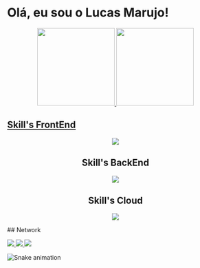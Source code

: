 # Olá, eu sou o Lucas Marujo! 

<div align="center">
  <a href="https://github.com/lucasmarujo">
  <img height="180em" src="https://github-readme-stats.vercel.app/api?username=lucasmarujo&show_icons=true&theme=blue-green&include_all_commits=true&count_private=true"/>
  <img height="180em" src="https://github-readme-stats.vercel.app/api/top-langs/?username=lucasmarujo&layout=compact&langs_count=10&theme=blue-green"/>
</div>
  
  <div style="display: inline_block">



## Skill's FrontEnd

<div align="center">
<p align="">
  <a href="https://skillicons.dev">
    <img src="https://skillicons.dev/icons?i=html,css,js,ts,react,tailwind,apple,autocad,figma,git,nodejs" /><br>
  </a>
</p>

## Skill's BackEnd
<p align="">
  <a href="https://skillicons.dev">
    <img src="https://skillicons.dev/icons?i=python,django,mysql,firebase,mongodb" /><br>
  </a>
</p>

## Skill's Cloud
<p align="">
  <a href="https://skillicons.dev">
    <img src="https://skillicons.dev/icons?i=gcp,azure,aws" /><br>
  </a>
</p>
</div>
## Network
<p align="">
  <a href="https://www.linkedin.com/in/lucas-marujo-amadeu-5322a7219/">
    <img src="https://skillicons.dev/icons?i=linkedin" />
  </a>
  <a href="https://www.instagram.com/lucas.marujo/">
    <img src="https://skillicons.dev/icons?i=instagram" />
  </a>
  <a href="mailto:lucas.m.amadeu@gmail.com">
    <img src="https://skillicons.dev/icons?i=gmail" />
  </a>
</p>
 
</div>
  

  ![Snake animation](https://github.com/lucasmarujo/rafaballerini/blob/output/github-contribution-grid-snake.svg)
  </div>
